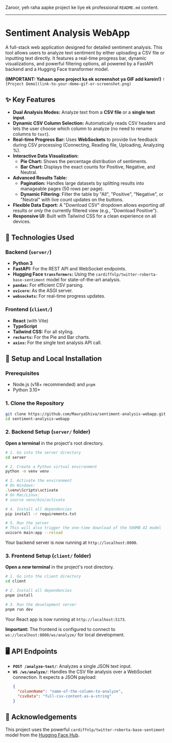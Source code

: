 Zaroor, yeh raha aapke project ke liye ek professional `README.md` content.

---

# Sentiment Analysis WebApp

A full-stack web application designed for detailed sentiment analysis. This tool allows users to analyze text sentiment by either uploading a CSV file or inputting text directly. It features a real-time progress bar, dynamic visualizations, and powerful filtering options, all powered by a FastAPI backend and a Hugging Face transformer model.

**(IMPORTANT: Yahaan apne project ka ek screenshot ya GIF add karein\!)**
`![Project Demo](link-to-your-demo-gif-or-screenshot.png)`

## ✨ Key Features

- **Dual Analysis Modes:** Analyze text from a **CSV file** or a **single text input**.
- **Dynamic CSV Column Selection:** Automatically reads CSV headers and lets the user choose which column to analyze (no need to rename columns to `text`).
- **Real-time Progress Bar:** Uses **WebSockets** to provide live feedback during CSV processing (Connecting, Reading file, Uploading, Analyzing %).
- **Interactive Data Visualization:**
  - **Pie Chart:** Shows the percentage distribution of sentiments.
  - **Bar Chart:** Displays the exact counts for Positive, Negative, and Neutral.
- **Advanced Results Table:**
  - **Pagination:** Handles large datasets by splitting results into manageable pages (50 rows per page).
  - **Dynamic Filtering:** Filter the table by "All", "Positive", "Negative", or "Neutral" with live count updates on the buttons.
- **Flexible Data Export:** A "Download CSV" dropdown allows exporting _all_ results or _only_ the currently filtered view (e.g., "Download Positive").
- **Responsive UI:** Built with Tailwind CSS for a clean experience on all devices.

## 🚀 Technologies Used

### Backend (`server/`)

- **Python 3**
- **FastAPI:** For the REST API and WebSocket endpoints.
- **Hugging Face `transformers`:** Using the `cardiffnlp/twitter-roberta-base-sentiment` model for state-of-the-art analysis.
- **`pandas`:** For efficient CSV parsing.
- **`uvicorn`:** As the ASGI server.
- **`websockets`:** For real-time progress updates.

### Frontend (`client/`)

- **React** (with Vite)
- **TypeScript**
- **Tailwind CSS:** For all styling.
- **`recharts`:** For the Pie and Bar charts.
- **`axios`:** For the single text analysis API call.

## 🔌 Setup and Local Installation

### Prerequisites

- Node.js (v18+ recommended) and `pnpm`
- Python 3.10+

### 1\. Clone the Repository

```bash
git clone https://github.com/MauryaShiva/sentiment-analysis-webapp.git
cd sentiment-analysis-webapp
```

### 2\. Backend Setup (`server/` folder)

**Open a terminal** in the project's root directory.

```bash
# 1. Go into the server directory
cd server

# 2. Create a Python virtual environment
python -m venv venv

# 3. Activate the environment
# On Windows:
.\venv\Scripts\activate
# On Mac/Linux:
# source venv/bin/activate

# 4. Install all dependencies
pip install -r requirements.txt

# 5. Run the server
# This will also trigger the one-time download of the 500MB AI model
uvicorn main:app --reload
```

Your backend server is now running at `http://localhost:8000`.

### 3\. Frontend Setup (`client/` folder)

**Open a _new_ terminal** in the project's root directory.

```bash
# 1. Go into the client directory
cd client

# 2. Install all dependencies
pnpm install

# 3. Run the development server
pnpm run dev
```

Your React app is now running at `http://localhost:5173`.

**Important:** The frontend is configured to connect to `ws://localhost:8000/ws/analyze/` for local development.

## 🖥️ API Endpoints

- **`POST /analyze-text/`**: Analyzes a single JSON text input.
- **`WS /ws/analyze/`**: Handles the CSV file analysis over a WebSocket connection. It expects a JSON payload:
  ```json
  {
    "columnName": "name-of-the-column-to-analyze",
    "csvData": "full-csv-content-as-a-string"
  }
  ```

## 🙏 Acknowledgements

This project uses the powerful `cardiffnlp/twitter-roberta-base-sentiment` model from the [Hugging Face Hub](https://huggingface.co/cardiffnlp/twitter-roberta-base-sentiment).
